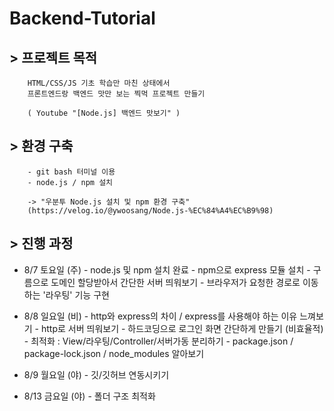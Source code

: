 # Backend-Tutorial



## > 프로젝트 목적

        HTML/CSS/JS 기초 학습만 마친 상태에서
        프론트엔드랑 백엔드 맛만 보는 찍먹 프로젝트 만들기

        ( Youtube "[Node.js] 백엔드 맛보기" )
   
   
## > 환경 구축
        - git bash 터미널 이용
        - node.js / npm 설치

        -> "우분투 Node.js 설치 및 npm 환경 구축"
        (https://velog.io/@ywoosang/Node.js-%EC%84%A4%EC%B9%98)
    
    
## > 진행 과정

- 8/7 토요일 (주)
        - node.js 및 npm 설치 완료
        - npm으로 express 모듈 설치
        - 구름으로 도메인 할당받아서 간단한 서버 띄워보기
        - 브라우저가 요청한 경로로 이동하는 '라우팅' 기능 구현
          
- 8/8 일요일 (비)
        - http와 express의 차이 / express를 사용해야 하는 이유 느껴보기
        - http로 서버 띄워보기
        - 하드코딩으로 로그인 화면 간단하게 만들기 (비효율적)
        - 최적화 : View/라우팅/Controller/서버가동 분리하기
        - package.json / package-lock.json / node_modules 알아보기
          
- 8/9 월요일 (야)
        - 깃/깃허브 연동시키기
        
- 8/13 금요일 (야)
        - 폴더 구조 최적화
